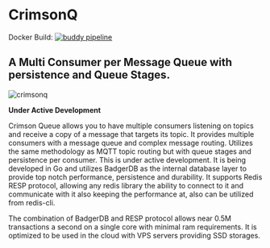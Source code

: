 
# CrimsonQ
Docker Build: [![buddy pipeline](https://app.buddy.works/ywadi85/crimsonq/pipelines/pipeline/373325/badge.svg?token=463c4f343893f85c5056a16ba6da1379079553b6b7a950b7ba9d643591fcb0d2 "buddy pipeline")](https://app.buddy.works/ywadi85/crimsonq/pipelines/pipeline/373325)
## A Multi Consumer per Message Queue with persistence and Queue Stages.
![crimsonq](https://github.com/ywadi/crimsonq/raw/main/assets/logo.png)

 __Under Active Development__
 
Crimson Queue allows you to have multiple consumers listening on topics and receive a copy of a message that targets its topic. It provides multiple consumers with a message queue and complex message routing. Utilizes the same methodology as MQTT topic routing but with queue stages and persistence per consumer. This is under active development. It is being developed in Go and utilizes BadgerDB as the internal database layer to provide top notch performance, persistence and durability. It supports Redis RESP protocol, allowing any redis library the ability to connect to it and communicate with it also keeping the performance at, also can be utilized from redis-cli. 

The combination of BadgerDB and RESP protocol allows near 0.5M transactions a second on a single core with minimal ram requirements. It is optimized to be used in the cloud with VPS servers providing SSD storages. 
